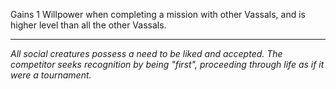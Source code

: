 Gains 1 Willpower when completing a mission with other Vassals, and is higher level than all the other Vassals.

---

_All social creatures possess a need to be liked and accepted. The competitor seeks recognition by being "first", proceeding through life as if it were a tournament._

